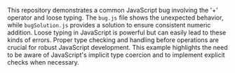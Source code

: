 This repository demonstrates a common JavaScript bug involving the '+' operator and loose typing.  The `bug.js` file shows the unexpected behavior, while `bugSolution.js` provides a solution to ensure consistent numeric addition.  Loose typing in JavaScript is powerful but can easily lead to these kinds of errors.  Proper type checking and handling before operations are crucial for robust JavaScript development.  This example highlights the need to be aware of JavaScript's implicit type coercion and to implement explicit checks when necessary.